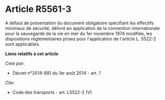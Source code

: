 # Article R5561-3

A défaut de présentation du document obligatoire spécifiant les effectifs minimaux de sécurité, délivré en application de la
convention internationale pour la sauvegarde de la vie en mer du 1er novembre 1974 modifiée, les dispositions réglementaires
prises pour l'application de l'article L. 5522-2 sont applicables.

**Liens relatifs à cet article**

_Créé par_:

  - Décret n°2014-881 du 1er août 2014 - art. 1

_Cite_:

  - Code des transports - art. L5522-2 (V)
